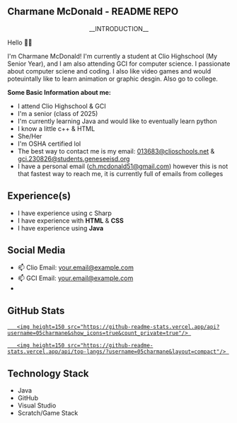 ## Charmane McDonald - README REPO

<p align='center'> 
__INTRODUCTION__
</p> 
Hello 👋😃

I'm Charmane McDonald! I'm currently a student at Clio Highschool (My Senior Year), and I am also attending GCI for computer science. 
I passionate about computer sciene and coding. I also like video games and would poteuintally like to learn animation or graphic desgin. 
Also go to college. 

__Some Basic Information about me:__

- I attend Clio Highschool & GCI
- I'm a senior (class of 2025)
- I'm currently learning Java and would like to eventually learn python
- I know a little c++ & HTML
- She/Her
- I'm OSHA certified lol
- The best way to contact me is my email: 013683@clioschools.net & gci.230826@students.geneseeisd.org
- I have a personal email (ch.mcdonald51@gmail.com) however this is not that fastest way to reach me, it is currently full of emails
from colleges

## Experience(s)

 - I have experience using c Sharp
 - I have experience with __HTML__ & __CSS__
 - I have experience using __Java__

## Social Media

<p align='center'> 

   - 📫 Clio Email: <a href='mailto:01368@clioschools.net'>your.email@example.com</a> 
   - 📫 GCI Email: <a href='mailto:gci.230826@students.geneseeisd.org'>your.email@example.com</a>
   - 

</p> 

## GitHub Stats
<p align='center'> 

   <a href="https://github-readme-stats.vercel.app/api?username=05charmane&show_icons=true&count_private=true"> 

       <img height=150 src="https://github-readme-stats.vercel.app/api?username=05charmane&show_icons=true&count_private=true"/> 

   </a> 

   <a href="https://github.com/05charmane/github-readme-stats"> 

       <img height=150 src="https://github-readme-stats.vercel.app/api/top-langs/?username=05charmane&layout=compact"/> 

   </a> 

</p> 

## Technology Stack 

- Java
- GitHub
- Visual Studio
- Scratch/Game Stack

<!--
**05charmane/05charmane** is a ✨ _special_ ✨ repository because its `README.md` (this file) appears on your GitHub profile.
-->
